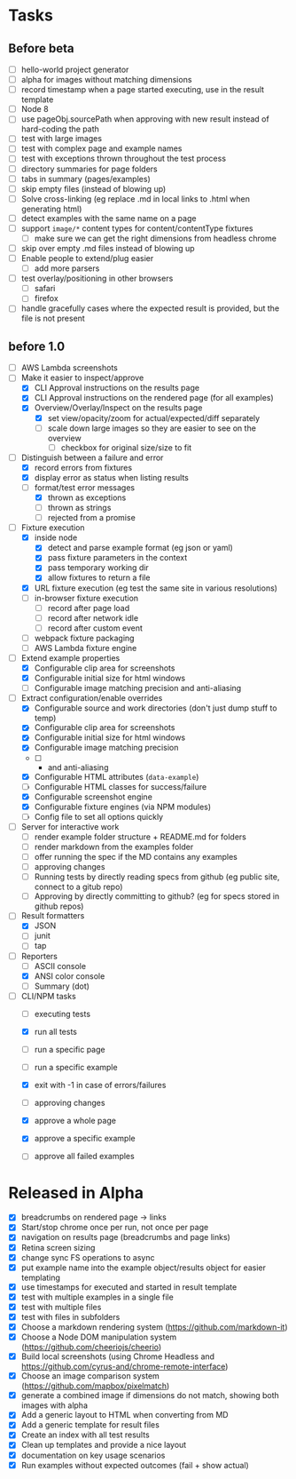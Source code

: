 # Tasks

## Before beta 

- [ ] hello-world project generator
- [ ] alpha for images without matching dimensions
- [ ] record timestamp when a page started executing, use in the result template
- [ ] Node 8
- [ ] use pageObj.sourcePath when approving with new result instead of hard-coding the path
- [ ] test with large images
- [ ] test with complex page and example names
- [ ] test with exceptions thrown throughout the test process
- [ ] directory summaries for page folders
- [ ] tabs in summary (pages/examples)
- [ ] skip empty files (instead of blowing up)
- [ ] Solve cross-linking (eg replace .md in local links to .html when generating html)
- [ ] detect examples with the same name on a page
- [ ] support `image/*` content types for content/contentType fixtures
  - [ ] make sure we can get the right dimensions from headless chrome
- [ ] skip over empty .md files instead of blowing up
- [ ] Enable people to extend/plug easier
  - [ ] add more parsers
- [ ] test overlay/positioning in other browsers
  - [ ] safari
  - [ ] firefox
- [ ] handle gracefully cases where the expected result is provided, but the file is not present

## before 1.0

- [ ] AWS Lambda screenshots 
- [ ] Make it easier to inspect/approve
  - [x] CLI Approval instructions on the results page
  - [x] CLI Approval instructions on the rendered page (for all examples)
  - [x] Overview/Overlay/Inspect on the results page
    - [x] set view/opacity/zoom for actual/expected/diff separately
    - [ ] scale down large images so they are easier to see on the overview 
      - [ ] checkbox for original size/size to fit
- [ ] Distinguish between a failure and error
  - [x] record errors from fixtures
  - [x] display error as status when listing results
  - [ ] format/test error messages
    - [x] thrown as exceptions
    - [ ] thrown as strings
    - [ ] rejected from a promise
- [ ] Fixture execution
  - [x] inside node
    - [x] detect and parse example format (eg json or yaml)
    - [x] pass fixture parameters in the context
    - [x] pass temporary working dir
    - [x] allow fixtures to return a file
  - [x] URL fixture execution (eg test the same site in various resolutions)
  - [ ] in-browser fixture execution
    - [ ] record after page load
    - [ ] record after network idle
    - [ ] record after custom event
  - [ ] webpack fixture packaging
  - [ ] AWS Lambda fixture engine
- [ ] Extend example properties
  - [x] Configurable clip area for screenshots
  - [x] Configurable initial size for html windows
  - [ ] Configurable image matching precision and anti-aliasing
- [ ] Extract configuration/enable overrides
  - [x] Configurable source and work directories (don't just dump stuff to temp)
  - [x] Configurable clip area for screenshots
  - [x] Configurable initial size for html windows
  - [x] Configurable image matching precision 
  - [ ] + and anti-aliasing
  - [x] Configurable HTML attributes (`data-example`)
  - [ ] Configurable HTML classes for success/failure
  - [x] Configurable screenshot engine
  - [x] Configurable fixture engines (via NPM modules)
  - [ ] Config file to set all options quickly
- [ ] Server for interactive work
  - [ ] render example folder structure + README.md for folders
  - [ ] render markdown from the examples folder 
  - [ ] offer running the spec if the MD contains any examples
  - [ ] approving changes
  - [ ] Running tests by directly reading specs from github (eg public site, connect to a gitub repo)
  - [ ] Approving by directly committing to github? (eg for specs stored in github repos)
- [ ] Result formatters 
  - [x] JSON
  - [ ] junit
  - [ ] tap
- [ ] Reporters
  - [ ] ASCII console
  - [x] ANSI color console
  - [ ] Summary (dot)
- [ ] CLI/NPM tasks
  - [ ] executing tests
   - [x] run all tests 
   - [ ] run a specific page
   - [ ] run a specific example
   - [x] exit with -1 in case of errors/failures
  - [ ] approving changes
   - [x] approve a whole page
   - [x] approve a specific example
   - [ ] approve all failed examples


# Released in Alpha

- [x] breadcrumbs on rendered page -> links
- [x] Start/stop chrome once per run, not once per page
- [x] navigation on results page (breadcrumbs and page links)
- [x] Retina screen sizing
- [x] change sync FS operations to async
- [x] put example name into the example object/results object for easier templating
- [x] use timestamps for executed and started in result template
- [x] test with multiple examples in a single file
- [x] test with multiple files
- [x] test with files in subfolders
- [x] Choose a markdown rendering system (https://github.com/markdown-it)
- [x] Choose a Node DOM manipulation system (https://github.com/cheeriojs/cheerio)
- [x] Build local screenshots (using Chrome Headless and https://github.com/cyrus-and/chrome-remote-interface)
- [x] Choose an image comparison system (https://github.com/mapbox/pixelmatch)
- [x] generate a combined image if dimensions do not match, showing both images with alpha
- [x] Add a generic layout to HTML when converting from MD 
- [x] Add a generic template for result files
- [x] Create an index with all test results
- [x] Clean up templates and provide a nice layout
- [x] documentation on key usage scenarios
- [x] Run examples without expected outcomes (fail + show actual)
